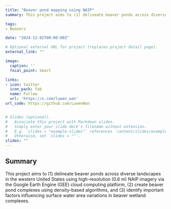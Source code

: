 ```yaml
---
title: "Beaver pond mapping using NAIP"
summary: This project aims to (1) delineate beaver ponds across diverse landscapes in the western United States using high-resolution (0.6 m) NAIP imagery via the Google Earth Engine (GEE) cloud computing platform, (2) create beaver pond complexes using density-based algorithms, and (3) identify important factors influencing surface water area variations in beaver wetland complexes. 

tags:
- Beavers

date: "2024-12-02T00:00:00Z"

# Optional external URL for project (replaces project detail page).
external_link: ""

image:
  caption: ''
  focal_point: Smart

links:
- icon: twitter
  icon_pack: fab
  name: Follow
  url: 'https://x.com/luwen_wan'
url_code: https://github.com/LuwenWan


# Slides (optional).
#   Associate this project with Markdown slides.
#   Simply enter your slide deck's filename without extension.
#   E.g. `slides = "example-slides"` references `content/slides/example-slides.md`.
#   Otherwise, set `slides = ""`.
slides: ""
---
```


## Summary
This project aims to (1) delineate beaver ponds across diverse landscapes in the western United States using high-resolution (0.6 m) NAIP imagery via the Google Earth Engine (GEE) cloud computing platform, (2) create beaver pond complexes using density-based algorithms, and (3) identify important factors influencing surface water area variations in beaver wetland complexes. 


